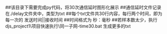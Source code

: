 ##该目录下需要完成py代码，将30次通信延时图形化展示
##通信延时文件记录在./delay文件夹中，类型为txt
##每个txt文件共30行内容，每行两个时间，即为每一次的 发送时间||接收时间
##时间格式为  秒：毫秒
##若样本数太少，执行   djs_project1\项目快速执行\同一子网-time30.bat   生成更多的txt